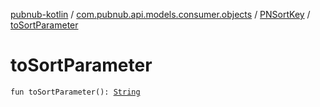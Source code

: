 [pubnub-kotlin](../../index.md) / [com.pubnub.api.models.consumer.objects](../index.md) / [PNSortKey](index.md) / [toSortParameter](./to-sort-parameter.md)

# toSortParameter

`fun toSortParameter(): `[`String`](https://kotlinlang.org/api/latest/jvm/stdlib/kotlin/-string/index.html)